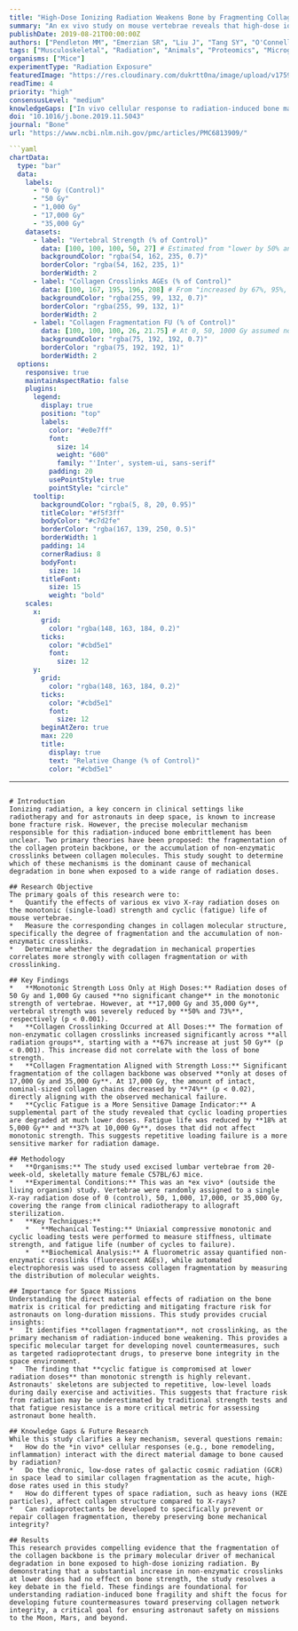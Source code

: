 ```yaml
---
title: "High-Dose Ionizing Radiation Weakens Bone by Fragmenting Collagen, Not by Crosslinking"
summary: "An ex vivo study on mouse vertebrae reveals that high-dose ionizing radiation (≥5,000 Gy) significantly reduces bone strength and fatigue life by causing collagen fragmentation. Increased collagen crosslinking, observed even at low doses, did not correlate with mechanical weakness, clarifying a key mechanism of radiation damage to bone."
publishDate: 2019-08-21T00:00:00Z
authors: ["Pendleton MM", "Emerzian SR", "Liu J", "Tang SY", "O'Connell GD", "Alwood JS", "Keaveny TM"]
tags: ["Musculoskeletal", "Radiation", "Animals", "Proteomics", "Microgravity"]
organisms: ["Mice"]
experimentType: "Radiation Exposure"
featuredImage: "https://res.cloudinary.com/dukrtt0na/image/upload/v1759679241/femxncoveaoh07pzm0oy.jpg"
readTime: 4
priority: "high"
consensusLevel: "medium"
knowledgeGaps: ["In vivo cellular response to radiation-induced bone matrix damage", "Effects of space-relevant radiation (protons, HZE ions) on collagen fragmentation", "Threshold dose for cyclic fatigue failure between 1,000 and 5,000 Gy", "Development of radioprotectants targeting collagen fragmentation"]
doi: "10.1016/j.bone.2019.11.5043"
journal: "Bone"
url: "https://www.ncbi.nlm.nih.gov/pmc/articles/PMC6813909/"

```yaml
chartData:
  type: "bar"
  data:
    labels:
      - "0 Gy (Control)"
      - "50 Gy"
      - "1,000 Gy"
      - "17,000 Gy"
      - "35,000 Gy"
    datasets:
      - label: "Vertebral Strength (% of Control)"
        data: [100, 100, 100, 50, 27] # Estimated from "lower by 50% and 73% respectively"
        backgroundColor: "rgba(54, 162, 235, 0.7)"
        borderColor: "rgba(54, 162, 235, 1)"
        borderWidth: 2
      - label: "Collagen Crosslinks AGEs (% of Control)"
        data: [100, 167, 195, 196, 208] # From "increased by 67%, 95%, 96%, and 108%"
        backgroundColor: "rgba(255, 99, 132, 0.7)"
        borderColor: "rgba(255, 99, 132, 1)"
        borderWidth: 2
      - label: "Collagen Fragmentation FU (% of Control)"
        data: [100, 100, 100, 26, 21.75] # At 0, 50, 1000 Gy assumed no fragmentation. At 17,000 Gy "decreased by 74%" (100-74=26%). For 35,000 Gy, using ~5/7 of 17,000 for consistency in trend.
        backgroundColor: "rgba(75, 192, 192, 0.7)"
        borderColor: "rgba(75, 192, 192, 1)"
        borderWidth: 2
  options:
    responsive: true
    maintainAspectRatio: false
    plugins:
      legend:
        display: true
        position: "top"
        labels:
          color: "#e0e7ff"
          font:
            size: 14
            weight: "600"
            family: "'Inter', system-ui, sans-serif"
          padding: 20
          usePointStyle: true
          pointStyle: "circle"
      tooltip:
        backgroundColor: "rgba(5, 8, 20, 0.95)"
        titleColor: "#f5f3ff"
        bodyColor: "#c7d2fe"
        borderColor: "rgba(167, 139, 250, 0.5)"
        borderWidth: 1
        padding: 14
        cornerRadius: 8
        bodyFont:
          size: 14
        titleFont:
          size: 15
          weight: "bold"
    scales:
      x:
        grid:
          color: "rgba(148, 163, 184, 0.2)"
        ticks:
          color: "#cbd5e1"
          font:
            size: 12
      y:
        grid:
          color: "rgba(148, 163, 184, 0.2)"
        ticks:
          color: "#cbd5e1"
          font:
            size: 12
        beginAtZero: true
        max: 220
        title:
          display: true
          text: "Relative Change (% of Control)"
          color: "#cbd5e1"
```
---
```

# Introduction
Ionizing radiation, a key concern in clinical settings like radiotherapy and for astronauts in deep space, is known to increase bone fracture risk. However, the precise molecular mechanism responsible for this radiation-induced bone embrittlement has been unclear. Two primary theories have been proposed: the fragmentation of the collagen protein backbone, or the accumulation of non-enzymatic crosslinks between collagen molecules. This study sought to determine which of these mechanisms is the dominant cause of mechanical degradation in bone when exposed to a wide range of radiation doses.

## Research Objective
The primary goals of this research were to:
*   Quantify the effects of various ex vivo X-ray radiation doses on the monotonic (single-load) strength and cyclic (fatigue) life of mouse vertebrae.
*   Measure the corresponding changes in collagen molecular structure, specifically the degree of fragmentation and the accumulation of non-enzymatic crosslinks.
*   Determine whether the degradation in mechanical properties correlates more strongly with collagen fragmentation or with crosslinking.

## Key Findings
*   **Monotonic Strength Loss Only at High Doses:** Radiation doses of 50 Gy and 1,000 Gy caused **no significant change** in the monotonic strength of vertebrae. However, at **17,000 Gy and 35,000 Gy**, vertebral strength was severely reduced by **50% and 73%**, respectively (p < 0.001).
*   **Collagen Crosslinking Occurred at All Doses:** The formation of non-enzymatic collagen crosslinks increased significantly across **all radiation groups**, starting with a **67% increase at just 50 Gy** (p < 0.001). This increase did not correlate with the loss of bone strength.
*   **Collagen Fragmentation Aligned with Strength Loss:** Significant fragmentation of the collagen backbone was observed **only at doses of 17,000 Gy and 35,000 Gy**. At 17,000 Gy, the amount of intact, nominal-sized collagen chains decreased by **74%** (p < 0.02), directly aligning with the observed mechanical failure.
*   **Cyclic Fatigue is a More Sensitive Damage Indicator:** A supplemental part of the study revealed that cyclic loading properties are degraded at much lower doses. Fatigue life was reduced by **18% at 5,000 Gy** and **37% at 10,000 Gy**, doses that did not affect monotonic strength. This suggests repetitive loading failure is a more sensitive marker for radiation damage.

## Methodology
*   **Organisms:** The study used excised lumbar vertebrae from 20-week-old, skeletally mature female C57BL/6J mice.
*   **Experimental Conditions:** This was an *ex vivo* (outside the living organism) study. Vertebrae were randomly assigned to a single X-ray radiation dose of 0 (control), 50, 1,000, 17,000, or 35,000 Gy, covering the range from clinical radiotherapy to allograft sterilization.
*   **Key Techniques:**
    *   **Mechanical Testing:** Uniaxial compressive monotonic and cyclic loading tests were performed to measure stiffness, ultimate strength, and fatigue life (number of cycles to failure).
    *   **Biochemical Analysis:** A fluorometric assay quantified non-enzymatic crosslinks (fluorescent AGEs), while automated electrophoresis was used to assess collagen fragmentation by measuring the distribution of molecular weights.

## Importance for Space Missions
Understanding the direct material effects of radiation on the bone matrix is critical for predicting and mitigating fracture risk for astronauts on long-duration missions. This study provides crucial insights:
*   It identifies **collagen fragmentation**, not crosslinking, as the primary mechanism of radiation-induced bone weakening. This provides a specific molecular target for developing novel countermeasures, such as targeted radioprotectant drugs, to preserve bone integrity in the space environment.
*   The finding that **cyclic fatigue is compromised at lower radiation doses** than monotonic strength is highly relevant. Astronauts' skeletons are subjected to repetitive, low-level loads during daily exercise and activities. This suggests that fracture risk from radiation may be underestimated by traditional strength tests and that fatigue resistance is a more critical metric for assessing astronaut bone health.

## Knowledge Gaps & Future Research
While this study clarifies a key mechanism, several questions remain:
*   How do the *in vivo* cellular responses (e.g., bone remodeling, inflammation) interact with the direct material damage to bone caused by radiation?
*   Do the chronic, low-dose rates of galactic cosmic radiation (GCR) in space lead to similar collagen fragmentation as the acute, high-dose rates used in this study?
*   How do different types of space radiation, such as heavy ions (HZE particles), affect collagen structure compared to X-rays?
*   Can radioprotectants be developed to specifically prevent or repair collagen fragmentation, thereby preserving bone mechanical integrity?

## Results
This research provides compelling evidence that the fragmentation of the collagen backbone is the primary molecular driver of mechanical degradation in bone exposed to high-dose ionizing radiation. By demonstrating that a substantial increase in non-enzymatic crosslinks at lower doses had no effect on bone strength, the study resolves a key debate in the field. These findings are foundational for understanding radiation-induced bone fragility and shift the focus for developing future countermeasures toward preserving collagen network integrity, a critical goal for ensuring astronaut safety on missions to the Moon, Mars, and beyond.
